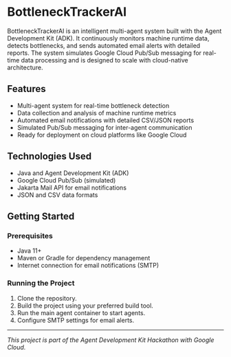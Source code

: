  
# BottleneckTrackerAI

BottleneckTrackerAI is an intelligent multi-agent system built with the Agent Development Kit (ADK). It continuously monitors machine runtime data, detects bottlenecks, and sends automated email alerts with detailed reports. The system simulates Google Cloud Pub/Sub messaging for real-time data processing and is designed to scale with cloud-native architecture.

## Features

- Multi-agent system for real-time bottleneck detection
- Data collection and analysis of machine runtime metrics
- Automated email notifications with detailed CSV/JSON reports
- Simulated Pub/Sub messaging for inter-agent communication
- Ready for deployment on cloud platforms like Google Cloud

## Technologies Used

- Java and Agent Development Kit (ADK)
- Google Cloud Pub/Sub (simulated)
- Jakarta Mail API for email notifications
- JSON and CSV data formats

## Getting Started

### Prerequisites

- Java 11+
- Maven or Gradle for dependency management
- Internet connection for email notifications (SMTP)

### Running the Project

1. Clone the repository.
2. Build the project using your preferred build tool.
3. Run the main agent container to start agents.
4. Configure SMTP settings for email alerts.
 

---

*This project is part of the Agent Development Kit Hackathon with Google Cloud.*

